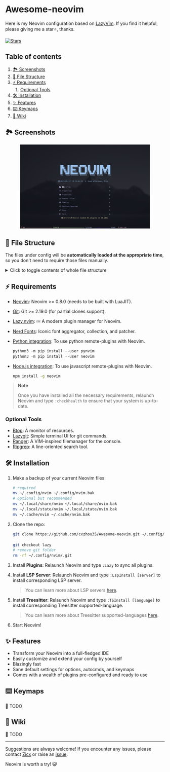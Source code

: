 # Awesome-neovim

Here is my Neovim configuration based on [LazyVim](https://github.com/LazyVim/LazyVim). If you find it helpful, please giving me a star⭐, thanks.

[![Stars](https://img.shields.io/github/stars/cxzhou35/Awesome-neovim.svg?label=Stars&style=social)](https://github.com/cxzhou35/Awesome-neovim)

## Table of contents
<!--toc:start-->
1. [🏞️ Screenshots](#🏞️-screenshots)
2. [📂 File Structure](#📂-file-structure)
3. [⚡️ Requirements](#⚡️-requirements)
    1. [Optional Tools](#optional-tools)
4. [🛠️ Installation](#🛠️-installation)
5. [✨ Features](#✨-features)
6. [⌨️  Keymaps](#⌨️-keymaps)
7. [📖 Wiki](#📖-wiki)
<!--toc:end-->

## 🏞️ Screenshots

<div align=center><img src="./asserts/screenshot.png" style="zoom:40%" alt="fig"></div>


## 📂 File Structure

The files under config will be **automatically loaded at the appropriate time**, so you don't need to require those files manually.

<details>
<summary>Click to toggle contents of whole file structure</summary>

```sh
~/.config/neovim/
├── lua
│   ├── config               # neovim modules
│   │   ├── autocmds.lua
│   │   ├── icons.lua
│   │   ├── keymaps.lua
│   │   ├── lazy.lua
│   │   └── options.lua
│   ├── plugins              # plugin configs
│   │   ├── code
│   │   ├── colorscheme
│   │   ├── disabled.lua
│   │   ├── editor
│   │   ├── ui
│   │   └── utils
│   └── utils                # filetype settings
│       ├── init.lua
│       └── latex.lua
├── luasnip                  # code snippets
│   ├── all.lua
│   ├── lua.lua
│   ├── markdown
│   │   ├── math.lua
│   │   └── text.lua
│   └── tex
│       ├── completion.lua
│       ├── font.lua
│       ├── greek-letter.lua
│       ├── matrix.lua
│       └── ...
└── init.lua
```

</details>

## ⚡️ Requirements

- [Neovim](https://github.com/neovim/neovim/releases): Neovim >= 0.8.0 (needs to be built with LuaJIT).
- [Git](https://git-scm.com/): Git >= 2.19.0 (for partial clones support).
- [Lazy.nvim](https://github.com/LazyVim/LazyVim): 💤 A modern plugin manager for Neovim.
- [Nerd Fonts](https://www.nerdfonts.com/font-downloads): Iconic font aggregator, collection, and patcher.
- [Python integration](https://neovim.io/doc/user/provider.html#provider-nodejs): To use python remote-plugins with Neovim.

    ```python
    python3 -m pip install --user pynvim
    python3 -m pip install --user neovim
    ```

- [Node.js integration](https://neovim.io/doc/user/provider.html#provider-python): To use javascript remote-plugins with Neovim.

    ```sh
    npm install -g neovim
    ```

> **Note**
>
> Once you have installed all the necessary requirements, relaunch Neovim and type `:checkhealth` to ensure that your system is up-to-date.

### Optional Tools

- [Btop](https://github.com/aristocratos/btop): A monitor of resources.
- [Lazygit](https://github.com/jesseduffield/lazygit): Simple terminal UI for git commands.
- [Ranger](https://github.com/ranger/ranger): A VIM-inspired filemanager for the console.
- [Ripgrep](https://github.com/BurntSushi/ripgrep): A line-oriented search tool.

## 🛠️ Installation

1. Make a backup of your current Neovim files:

    ```sh
    # required
    mv ~/.config/nvim ~/.config/nvim.bak
    # optional but recommended
    mv ~/.local/share/nvim ~/.local/share/nvim.bak
    mv ~/.local/state/nvim ~/.local/state/nvim.bak
    mv ~/.cache/nvim ~/.cache/nvim.bak
    ```

2. Clone the repo:

    ```sh
    git clone https://github.com/cxzhou35/Awesome-neovim.git ~/.config/nvim
    
    git checkout lazy
    # remove git folder
    rm -rf ~/.config/nvim/.git
    ```

3. Install **Plugins**: Relaunch Neovim and type `:Lazy` to sync all plugins.

4. Install **LSP Server**: Relaunch Neovim and type `:LspInstall [server]` to install corresponding LSP server.

    > You can learn more about LSP servers [here](https://microsoft.github.io/language-server-protocol/implementors/servers/).

5. Install **Treesitter**: Relaunch Neovim and type `:TSInstall [language]` to install corresponding Treesitter supported-language.

    > You can learn more about Treesitter supported-languages [here](https://github.com/nvim-treesitter/nvim-treesitter#supported-languages).

6. Start Neovim!

## ✨ Features

- Transform your Neovim into a full-fledged IDE
- Easily customize and extend your config by yourself
- Blazingly fast
- Sane default settings for options, autocmds, and keymaps
- Comes with a wealth of plugins pre-configured and ready to use

## ⌨️  Keymaps

📝 TODO

## 📖 Wiki

📝 TODO

---

Suggestions are always welcome! If you encounter any issues, please contact [Zicx](https://github.com/cxzhou35) or raise an [issue](https://github.com/cxzhou35/Awesome-neovim/issues).

Neovim is worth a try! 😺
